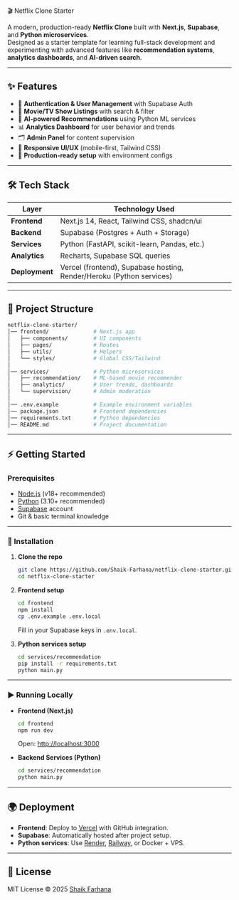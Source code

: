  🎬 Netflix Clone Starter

A modern, production-ready **Netflix Clone** built with **Next.js**, **Supabase**, and **Python microservices**.  
Designed as a starter template for learning full-stack development and experimenting with advanced features like **recommendation systems**, **analytics dashboards**, and **AI-driven search**.

---

## ✨ Features

- 🔐 **Authentication & User Management** with Supabase Auth  
- 🎥 **Movie/TV Show Listings** with search & filter  
- 🤖 **AI-powered Recommendations** using Python ML services  
- 📊 **Analytics Dashboard** for user behavior and trends  
- 🗂 **Admin Panel** for content supervision  
- 📱 **Responsive UI/UX** (mobile-first, Tailwind CSS)  
- 🚀 **Production-ready setup** with environment configs  

---

## 🛠 Tech Stack

| Layer         | Technology Used                                  |
|---------------|--------------------------------------------------|
| **Frontend**  | Next.js 14, React, Tailwind CSS, shadcn/ui       |
| **Backend**   | Supabase (Postgres + Auth + Storage)             |
| **Services**  | Python (FastAPI, scikit-learn, Pandas, etc.)     |
| **Analytics** | Recharts, Supabase SQL queries                   |
| **Deployment**| Vercel (frontend), Supabase hosting, Render/Heroku (Python services) |

---

## 📂 Project Structure

```bash
netflix-clone-starter/
│── frontend/              # Next.js app
│   ├── components/        # UI components
│   ├── pages/             # Routes
│   ├── utils/             # Helpers
│   └── styles/            # Global CSS/Tailwind
│
│── services/              # Python microservices
│   ├── recommendation/    # ML-based movie recommender
│   ├── analytics/         # User trends, dashboards
│   └── supervision/       # Admin moderation
│
│── .env.example           # Example environment variables
│── package.json           # Frontend dependencies
│── requirements.txt       # Python dependencies
│── README.md              # Project documentation
````

---

## ⚡ Getting Started

### Prerequisites

* [Node.js](https://nodejs.org/) (v18+ recommended)
* [Python](https://www.python.org/) (3.10+ recommended)
* [Supabase](https://supabase.com/) account
* Git & basic terminal knowledge

---

### 🔧 Installation

1. **Clone the repo**

   ```bash
   git clone https://github.com/Shaik-Farhana/netflix-clone-starter.git
   cd netflix-clone-starter
   ```

2. **Frontend setup**

   ```bash
   cd frontend
   npm install
   cp .env.example .env.local
   ```

   Fill in your Supabase keys in `.env.local`.

3. **Python services setup**

   ```bash
   cd services/recommendation
   pip install -r requirements.txt
   python main.py
   ```

---

### ▶️ Running Locally

* **Frontend (Next.js)**

  ```bash
  cd frontend
  npm run dev
  ```

  Open: [http://localhost:3000](http://localhost:3000)

* **Backend Services (Python)**

  ```bash
  cd services/recommendation
  python main.py
  ```

---

## 🌍 Deployment

* **Frontend**: Deploy to [Vercel](https://vercel.com/) with GitHub integration.
* **Supabase**: Automatically hosted after project setup.
* **Python services**: Use [Render](https://render.com/), [Railway](https://railway.app/), or Docker + VPS.

---

## 📜 License

MIT License © 2025 [Shaik Farhana](https://github.com/Shaik-Farhana)

